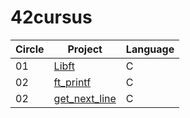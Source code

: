 # 42cursus

| Circle | Project         | Language   |
|--------|------------------|------------|
| 01     | [Libft](https://github.com/deluxeee31/Libft) | C          |
| 02     | [ft_printf](https://github.com/rjacquet31/ft_printf.git) | C          |
| 02     | [get_next_line](https://github.com/rjacquet31/get_next_line.git) | C          | 
